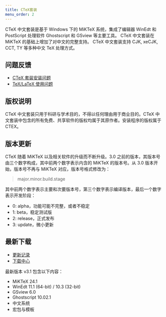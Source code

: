 ```yaml
---
title: CTeX套装
menu_order: 2
---
```

CTeX 中文套装是基于 Windows 下的 MiKTeX 系统，集成了编辑器 WinEdt 和 PostScript 处理软件 Ghostscript 和 GSview 等主要工具。 CTeX 中文套装在 MiKTeX 的基础上增加了对中文的完整支持。 CTeX 中文套装支持 CJK, xeCJK, CCT, TY 等多种中文 TeX 处理方式。

## 问题反馈

- [CTeX 套装安装问题](https://github.com/Aloft-Lab/CTeX-Installer/issues)
- [TeX/LaTeX 使用问题](https://github.com/CTeX-org/forum/issues)

## 版权说明

CTeX 中文套装只用于科研与学术目的，不得以任何理由用于商业目的。CTeX 中文套装中包含的所有免费、共享软件的版权均属于其原作者。安装程序的版权属于 CTEX。

## 版本更新

CTeX 随着 MiKTeX 以及相关软件的升级而不断升级。3.0 之前的版本，其版本号由三个数字构成，其中前两个数字表示内含的 MiKTeX 的版本号。从 3.0 版本开始，版本号不再与 MiKTeX 对应，版本号格式修改为：

> major.minor.build.stage

其中前两个数字表示主要和次要版本号，第三个数字表示编译版本，最后一个数字表示开发阶段：

- 0: alpha，功能可能不完整，或者不稳定
- 1: beta，稳定测试版
- 2: release，正式发布
- 3: update，微小更新

## 最新下载

- [更新记录](./release-notes.md)
- [下载中心](./download.md)

最新版本 v3.1 包含以下内容：
- MiKTeX 24.1
- WinEdt 11.1 (64-bit) / 10.3 (32-bit)
- GSview 6.0
- Ghostscript 10.02.1
- 中文系统
- 宏包与模板
